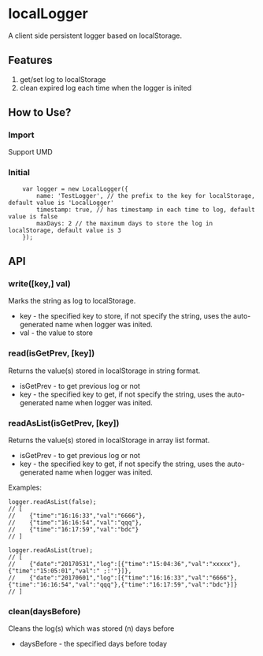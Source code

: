# localLogger
A client side persistent logger based on localStorage.

## Features

1. get/set log to localStorage
2. clean expired log each time when the logger is inited

## How to Use?

### Import
Support UMD

### Initial
```
    var logger = new LocalLogger({
        name: 'TestLogger', // the prefix to the key for localStorage, default value is 'LocalLogger'
        timestamp: true, // has timestamp in each time to log, default value is false
        maxDays: 2 // the maximum days to store the log in localStorage, default value is 3
    });
```

## API
 
### write([key,] val)
Marks the string as log to localStorage.

* key - the specified key to store, if not specify the string, uses the auto-generated name when logger was inited.
* val - the value to store
 
### read(isGetPrev, [key])
Returns the value(s) stored in localStorage in string format.

* isGetPrev - to get previous log or not
* key - the specified key to get, if not specify the string, uses the auto-generated name when logger was inited.
 
### readAsList(isGetPrev, [key])
Returns the value(s) stored in localStorage in array list format.

* isGetPrev - to get previous log or not
* key - the specified key to get, if not specify the string, uses the auto-generated name when logger was inited.

Examples:
```
logger.readAsList(false);
// [
//    {"time":"16:16:33","val":"6666"},
//    {"time":"16:16:54","val":"qqq"},
//    {"time":"16:17:59","val":"bdc"}
// ]
```

```
logger.readAsList(true);
// [
//    {"date":"20170531","log":[{"time":"15:04:36","val":"xxxxx"},{"time":"15:05:01","val":" ;:'"}]},
//    {"date":"20170601","log":[{"time":"16:16:33","val":"6666"},{"time":"16:16:54","val":"qqq"},{"time":"16:17:59","val":"bdc"}]}
// ]
```
 
### clean(daysBefore)
Cleans the log(s) which was stored (n) days before

* daysBefore - the specified days before today
